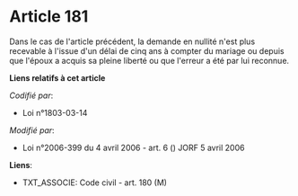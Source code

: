 # Article 181

Dans le cas de l'article précédent, la demande en nullité n'est plus recevable à l'issue d'un délai de cinq ans à compter du
mariage ou depuis que l'époux a acquis sa pleine liberté ou que l'erreur a été par lui reconnue.

**Liens relatifs à cet article**

_Codifié par_:

  - Loi n°1803-03-14

_Modifié par_:

  - Loi n°2006-399 du 4 avril 2006 - art. 6 () JORF 5 avril 2006

**Liens**:

  - TXT_ASSOCIE: Code civil - art. 180 (M)
